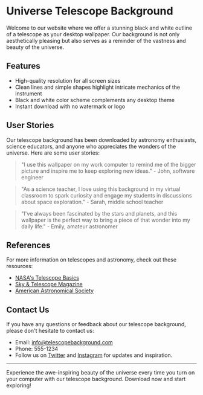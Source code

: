 <!--font:Playfair Display-->

# Universe Telescope Background

Welcome to our website where we offer a stunning black and white outline of a telescope as your desktop wallpaper. Our background is not only aesthetically pleasing but also serves as a reminder of the vastness and beauty of the universe.

## Features

- High-quality resolution for all screen sizes
- Clean lines and simple shapes highlight intricate mechanics of the instrument
- Black and white color scheme complements any desktop theme
- Instant download with no watermark or logo

## User Stories

Our telescope background has been downloaded by astronomy enthusiasts, science educators, and anyone who appreciates the wonders of the universe. Here are some user stories:

> "I use this wallpaper on my work computer to remind me of the bigger picture and inspire me to keep exploring new ideas." - John, software engineer

> "As a science teacher, I love using this background in my virtual classroom to spark curiosity and engage my students in discussions about space exploration." - Sarah, middle school teacher

> "I've always been fascinated by the stars and planets, and this wallpaper is the perfect way to bring a piece of that wonder into my daily life." - Emily, amateur astronomer

## References

For more information on telescopes and astronomy, check out these resources:

- [NASA's Telescope Basics](#)
- [Sky & Telescope Magazine](#)
- [American Astronomical Society](#)

## Contact Us

If you have any questions or feedback about our telescope background, please don't hesitate to contact us:

- Email: [info@telescopebackground.com](mailto:info@telescopebackground.com)
- Phone: 555-1234
- Follow us on [Twitter](#) and [Instagram](#) for updates and inspiration.

---
Experience the awe-inspiring beauty of the universe every time you turn on your computer with our telescope background. Download now and start exploring!

<!--

Write me content for website with wallpaper which alt text is:

"A black and white outline of a telescope, with clean lines and simple shapes that highlight the intricate mechanics of the instrument."

The name/title of the page should not be 1:1 copy of the alt text but rather a real content of the website which is using this wallpaper.

- Use markdown format 
- Start with heading
- Heading should be short and concise
- The content should look like a real website 
- The website should not be about the wallpaper, wallpaper is just a related background
- Heading should be contain work "wallpaper" or "background"
- Include real sections like references, contact, user stories, etc. use things relevant to the page purpose.
- Feel free to use structure like headings, bullets, numbering, blockquotes, paragraphs, horizontal lines, etc.
- You can use formatting like bold or _italic_
- You can include UTF-8 emojis
- Links should be only #hash anchors (and you can refer to the document itself)
- Do not include images


---


# Explore the Wonders of the Universe with Our Telescope Background

Welcome to our website where we offer a stunning black and white outline of a telescope as your desktop wallpaper. Our background is not only aesthetically pleasing but also serves as a reminder of the vastness and beauty of the universe.

## Features

- High-quality resolution for all screen sizes
- Clean lines and simple shapes highlight intricate mechanics of the instrument
- Black and white color scheme complements any desktop theme
- Instant download with no watermark or logo

## User Stories

Our telescope background has been downloaded by astronomy enthusiasts, science educators, and anyone who appreciates the wonders of the universe. Here are some user stories:

> "I use this wallpaper on my work computer to remind me of the bigger picture and inspire me to keep exploring new ideas." - John, software engineer

> "As a science teacher, I love using this background in my virtual classroom to spark curiosity and engage my students in discussions about space exploration." - Sarah, middle school teacher

> "I've always been fascinated by the stars and planets, and this wallpaper is the perfect way to bring a piece of that wonder into my daily life." - Emily, amateur astronomer

## References

For more information on telescopes and astronomy, check out these resources:

- [NASA's Telescope Basics](#)
- [Sky & Telescope Magazine](#)
- [American Astronomical Society](#)

## Contact Us

If you have any questions or feedback about our telescope background, please don't hesitate to contact us:

- Email: [info@telescopebackground.com](mailto:info@telescopebackground.com)
- Phone: 555-1234
- Follow us on [Twitter](#) and [Instagram](#) for updates and inspiration.

---
Experience the awe-inspiring beauty of the universe every time you turn on your computer with our telescope background. Download now and start exploring!

-->
